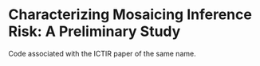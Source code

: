 # Characterizing Mosaicing Inference Risk: A Preliminary Study

Code associated with the ICTIR paper of the same name.  
